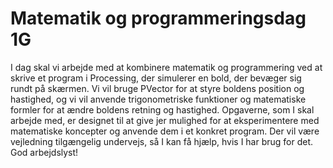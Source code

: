 # Matematik og programmeringsdag 1G

I dag skal vi arbejde med at kombinere matematik og programmering ved at skrive et program i Processing, der simulerer en bold, der bevæger sig rundt på skærmen. 
Vi vil bruge PVector for at styre boldens position og hastighed, og vi vil anvende trigonometriske funktioner og matematiske formler for at ændre boldens retning og 
hastighed. Opgaverne, som I skal arbejde med, er designet til at give jer mulighed for at eksperimentere med matematiske koncepter og anvende dem i et konkret program. 
Der vil være vejledning tilgængelig undervejs, så I kan få hjælp, hvis I har brug for det.    
God arbejdslyst!

